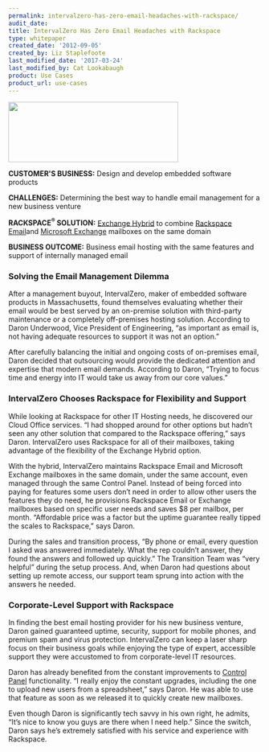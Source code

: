 ```yaml
---
permalink: intervalzero-has-zero-email-headaches-with-rackspace/
audit_date:
title: IntervalZero Has Zero Email Headaches with Rackspace
type: whitepaper
created_date: '2012-09-05'
created_by: Liz Staplefoote
last_modified_date: '2017-03-24'
last_modified_by: Cat Lookabaugh
product: Use Cases
product_url: use-cases
---
```


<a href="http://www.intervalzero.com/">
   <img src="{% asset_path use-cases/intervalzero-has-zero-email-headaches-with-rackspace/intervalzero.jpg %}" width="338" height="120" />
</a>

**CUSTOMER'S BUSINESS:** Design and develop embedded software products

**CHALLENGES:** Determining the best way to handle email management for
a new business venture

**RACKSPACE<sup>&reg;</sup> SOLUTION:** [Exchange
Hybrid](http://www.rackspace.com/apps/email_hosting/exchange_hybrid/) to
combine [Rackspace
Email](http://www.rackspace.com/apps/email_hosting/rackspace_email/)and
[Microsoft
Exchange](http://www.rackspace.com/apps/email_hosting/exchange_hosting/)
mailboxes on the same domain

**BUSINESS OUTCOME:** Business email hosting with the same features and
support of internally managed email

### Solving the Email Management Dilemma

After a management buyout, IntervalZero, maker of embedded software
products in Massachusetts, found themselves evaluating whether their
email would be best served by an on-premise solution with third-party
maintenance or a completely off-premises hosting solution. According to
Daron Underwood, Vice President of Engineering, “as important as email
is, not having adequate resources to support it was not an option.”

After carefully balancing the initial and ongoing costs of on-premises
email, Daron decided that outsourcing would provide the dedicated
attention and expertise that modern email demands. According to Daron,
“Trying to focus time and energy into IT would take us away from our
core values.”

### IntervalZero Chooses Rackspace for Flexibility and Support

While looking at Rackspace for other IT Hosting needs, he discovered our
Cloud Office services. “I had shopped around for other options but
hadn’t seen any other solution that compared to the Rackspace offering,”
says Daron. IntervalZero uses Rackspace for all of their mailboxes,
taking advantage of the flexibility of the Exchange Hybrid option.

With the hybrid, IntervalZero maintains Rackspace Email and Microsoft
Exchange mailboxes in the same domain, under the same account, even
managed through the same Control Panel. Instead of being forced into
paying for features some users don’t need in order to allow other users
the features they do need, he provisions Rackspace Email or Exchange
mailboxes based on specific user needs and saves $8 per mailbox, per
month. “Affordable price was a factor but the uptime guarantee really
tipped the scales to Rackspace,” says Daron.

During the sales and transition process, “By phone or email, every
question I asked was answered immediately. What the rep couldn’t answer,
they found the answers and followed up quickly.” The Transition Team was
“very helpful” during the setup process. And, when Daron had questions
about setting up remote access, our support team sprung into action with
the answers he needed.

### Corporate-Level Support with Rackspace

In finding the best email hosting provider for his new business venture,
Daron gained guaranteed uptime, security, support for mobile phones, and
premium spam and virus protection. IntervalZero can keep a laser sharp
focus on their business goals while enjoying the type of expert,
accessible support they were accustomed to from corporate-level IT
resources.

Daron has already benefited from the constant improvements to [Control
Panel](http://www.rackspace.com/apps/control_panel/) functionality. “I
really enjoy the constant upgrades, including the one to upload new
users from a spreadsheet,” says Daron. He was able to use that feature
as soon as we released it to quickly create new mailboxes.

Even though Daron is significantly tech savvy in his own right, he
admits, “It’s nice to know you guys are there when I need help.” Since
the switch, Daron says he’s extremely satisfied with his service and
experience with Rackspace.
